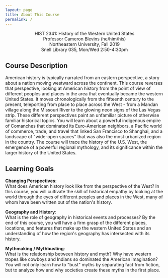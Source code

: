 ```yaml
---
layout: page
title: About This Course
permalink: /
---
```


<div style="text-align: center">
<p>
HIST 2341: History of the Western United States<br>
Professor Cameron Blevins (he/him/his)<br>
Northeastern University, Fall 2019<br>
Snell Library 035, Mon/Wed 2:50-4:30pm
</p>
</div>

## Course Description

American history is typically narrated from an eastern perspective, a story about a nation moving westward across the continent. This course reverses that perspective, looking at American history from the point of view of different peoples and places in the area that eventually became the western United States. It moves chronologically from the fifteenth century to the present, teleporting from place to place across the West - from a Mandan village along the Missouri River to the glowing neon signs of the Las Vegas strip. These different perspectives paint an unfamiliar picture of otherwise familiar historical topics. You will learn about a powerful indigenous empire of Comanches that dominated its Euro-American neighbors, a Pacific world of commerce, trade, and travel that linked San Francisco to Shanghai, and a landscape of "wide-open spaces" that was also the most urbanized region in the country. The course will trace the history of the U.S. West, the emergence of a powerful regional mythology, and its significance within the larger history of the United States.

## Learning Goals

**Changing Perspectives**: <br>
What does American history look like from the perspective of the West? In this course, you will cultivate the skill of historical empathy by looking at the world through the eyes of different peoples and places in the West, many of whom have been written out of the nation's history. 

**Geography and History**: <br>
What is the role of geography in historical events and processes? By the end of this course, you will have a firm grasp of the different places, locations, and features that make up the western United States and an understanding of how the region's geography has intersected with its history.

**Mythmaking / Mythbusting**: <br>
What is the relationship between history and myth? Why have western tropes like cowboys and Indians so dominated the American imagination? You will not only learn how to "bust" myths by separating fact from fiction, but to analyze how and why societies create these myths in the first place.